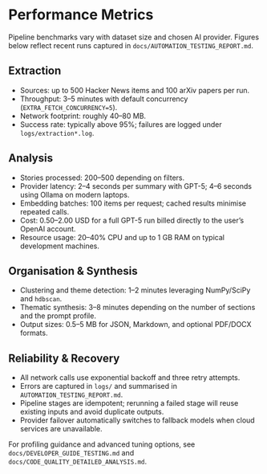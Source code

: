 # Performance Metrics

Pipeline benchmarks vary with dataset size and chosen AI provider. Figures below reflect recent runs captured in `docs/AUTOMATION_TESTING_REPORT.md`.

## Extraction

- Sources: up to 500 Hacker News items and 100 arXiv papers per run.
- Throughput: 3–5 minutes with default concurrency (`EXTRA_FETCH_CONCURRENCY=5`).
- Network footprint: roughly 40–80 MB.
- Success rate: typically above 95%; failures are logged under `logs/extraction*.log`.

## Analysis

- Stories processed: 200–500 depending on filters.
- Provider latency: 2–4 seconds per summary with GPT-5; 4–6 seconds using Ollama on modern laptops.
- Embedding batches: 100 items per request; cached results minimise repeated calls.
- Cost: $0.50–$2.00 USD for a full GPT-5 run billed directly to the user’s OpenAI account.
- Resource usage: 20–40% CPU and up to 1 GB RAM on typical development machines.

## Organisation & Synthesis

- Clustering and theme detection: 1–2 minutes leveraging NumPy/SciPy and `hdbscan`.
- Thematic synthesis: 3–8 minutes depending on the number of sections and the prompt profile.
- Output sizes: 0.5–5 MB for JSON, Markdown, and optional PDF/DOCX formats.

## Reliability & Recovery

- All network calls use exponential backoff and three retry attempts.
- Errors are captured in `logs/` and summarised in `AUTOMATION_TESTING_REPORT.md`.
- Pipeline stages are idempotent; rerunning a failed stage will reuse existing inputs and avoid duplicate outputs.
- Provider failover automatically switches to fallback models when cloud services are unavailable.

For profiling guidance and advanced tuning options, see `docs/DEVELOPER_GUIDE_TESTING.md` and `docs/CODE_QUALITY_DETAILED_ANALYSIS.md`.
